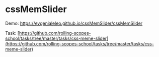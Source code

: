 # cssMemSlider

Demo: https://evgenialeleo.github.io/cssMemSlider/cssMemSlider

Task: [https://github.com/rolling-scopes-school/tasks/tree/master/tasks/css-meme-slider](https://github.com/rolling-scopes-school/tasks/tree/master/tasks/css-meme-slider)
